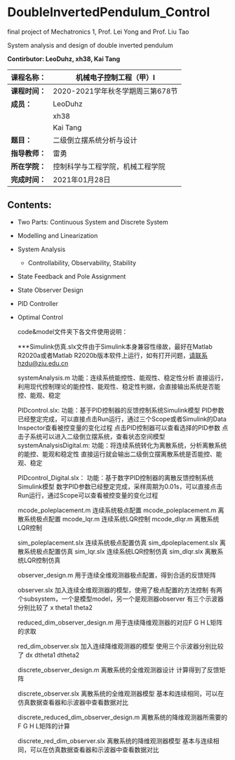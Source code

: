 # DoubleInvertedPendulum_Control

final project of Mechatronics 1, Prof. Lei Yong and Prof. Liu Tao

System analysis and design of double inverted pendulum



**Contirbutor: LeoDuhz, xh38, Kai Tang**

| **课程名称：** | 机械电子控制工程（甲）Ⅰ          |
| -------------- | -------------------------------- |
| **课程时间：** | 2020-2021学年秋冬学期周三第678节 |
| **成员：**     | LeoDuhz                          |
|                | xh38                             |
|                | Kai Tang                         |
| **题目：**     | 二级倒立摆系统分析与设计         |
| **指导教师：** | 雷勇                             |
| **所在学院：** | 控制科学与工程学院，机械工程学院 |
| **完成时间：** | 2021年01月28日                   |

 

## Contents:

- Two Parts: Continuous System and Discrete System
- Modelling and Linearization

- System Analysis
  - Controllability, Observability, Stability

- State Feedback and Pole Assignment
- State Observer Design
- PID Controller
- Optimal Control



	code&model文件夹下各文件使用说明：
	
	***Simulink仿真.slx文件由于Simulink本身兼容性缘故，最好在Matlab R2020a或者Matlab R2020b版本软件上运行，如有打开问题，请联系hzdu@zju.edu.cn
	
	systemAnalysis.m
		功能：连续系统能控性、能观性、稳定性分析
		直接运行，利用现代控制理论的能控性、能观性、稳定性判据，会直接输出系统是否能控、能观、稳定
	
	PIDcontrol.slx:
		功能：基于PID控制器的反馈控制系统Simulink模型
		PID参数已经整定完成，可以直接点击Run运行，通过三个Scope或者Simulink的Data Inspector查看被控变量的变化过程
		点击PID控制器可以查看选择的PID参数
		点击子系统可以进入二级倒立摆系统，查看状态空间模型
		systemAnalysisDigital.m:
		功能：将连续系统转化为离散系统，分析离散系统的能控、能观和稳定性
		直接运行就会输出二级倒立摆离散系统是否能控、能观、稳定
	
	PIDcontrol_Digital.slx：
		功能：基于数字PID控制器的离散反馈控制系统Simulink模型
		数字PID参数已经整定完成，采样周期为0.01s，可以直接点击Run运行，通过Scope可以查看被控变量的变化过程
	
	mcode_poleplacement.m
		连续系统极点配置
	mcode_poleplacement.m
		离散系统极点配置
	mcode_lqr.m
		连续系统LQR控制
	mcode_dlqr.m
		离散系统LQR控制
	
	sim_poleplacement.slx
		连续系统极点配置仿真
	sim_dpoleplacement.slx
		离散系统极点配置仿真
	sim_lqr.slx
		连续系统LQR控制仿真
	sim_dlqr.slx
		离散系统LQR控制仿真
	
	observer_design.m
		用于连续全维观测器极点配置，得到合适的反馈矩阵
	
	observer.slx
		加入连续全维观测器的模型，使用了极点配置的方法控制
		有两个subsystem，一个是模型model，另一个是观测器observer
		有三个示波器分别比较了 x theta1 theta2
	
	reduced_dim_observer_design.m
		用于连续降维观测器的对应F G H L矩阵的求取
	
	red_dim_observer.slx
		加入连续降维观测器的模型
		使用三个示波器分别比较了 dx dtheta1 dtheta2	
	
	discrete_observer_design.m
		离散系统的全维观测器设计
		计算得到了反馈矩阵
	
	discrete_observer.slx
		离散系统的全维观测器模型
		基本和连续相同，可以在仿真数据查看器和示波器中查看数据对比
	
	discrete_reduced_dim_observer_design.m
		离散系统的降维观测器所需要的F G H L矩阵的计算
	
	discrete_red_dim_observer.slx
		离散系统的降维观测器模型
		基本与连续相同，可以在仿真数据查看器和示波器中查看数据对比

